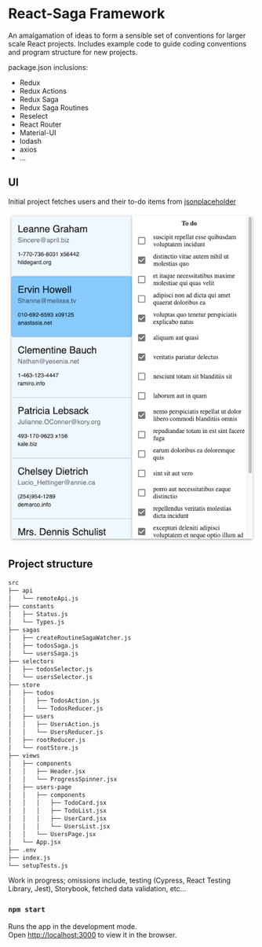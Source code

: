 

# React-Saga Framework 

An amalgamation of ideas to form a sensible set of conventions for larger scale React projects. Includes example code to guide coding conventions and program structure for new projects.

package.json inclusions:
* Redux
* Redux Actions
* Redux Saga
* Redux Saga Routines
* Reselect
* React Router
* Material-UI
* lodash
* axios
* ...

## UI
Initial project fetches users and their to-do items from [jsonplaceholder](https://jsonplaceholder.typicode.com)

![screenshot](screenshot.png)

## Project structure

```
src
├── api
│   └── remoteApi.js
├── constants
│   ├── Status.js
│   └── Types.js
├── sagas
│   ├── createRoutineSagaWatcher.js
│   ├── todosSaga.js
│   └── usersSaga.js
├── selectors
│   ├── todosSelector.js
│   └── usersSelector.js
├── store
│   ├── todos
│   │   ├── TodosAction.js
│   │   └── TodosReducer.js
│   ├── users
│   │   ├── UsersAction.js
│   │   └── UsersReducer.js
│   ├── rootReducer.js
│   └── rootStore.js
├── views
│   ├── components
│   │   ├── Header.jsx
│   │   └── ProgressSpinner.jsx
│   ├── users-page
│   │   ├── components
│   │   │   ├── TodoCard.jsx
│   │   │   ├── TodoList.jsx
│   │   │   ├── UserCard.jsx
│   │   │   └── UsersList.jsx
│   │   └── UsersPage.jsx
│   └── App.jsx
├── .env
├── index.js
└── setupTests.js
```

Work in progress; omissions include, testing (Cypress, React Testing Library, Jest), Storybook, fetched data validation, etc...

### `npm start`

Runs the app in the development mode.<br />
Open [http://localhost:3000](http://localhost:3000) to view it in the browser.


